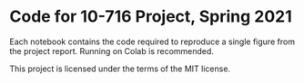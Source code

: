# Code for 10-716 Project, Spring 2021

Each notebook contains the code required to reproduce a single figure from the project report. Running on Colab is recommended. 

This project is licensed under the terms of the MIT license.
